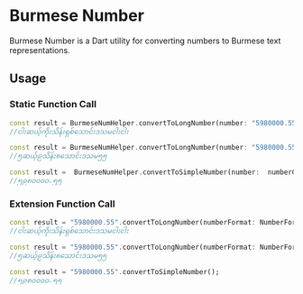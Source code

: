# Burmese Number

Burmese Number is a Dart utility for converting numbers to Burmese text representations.


## Usage

### Static Function Call

```dart
const result = BurmeseNumHelper.convertToLongNumber(number: "5980000.55", numberFormat: NumberFormat.plainText);
//ငါးဆယ့်ကိုးသိန်းရှစ်သောင်းဒသမငါးငါး

const result = BurmeseNumHelper.convertToLongNumber(number: "5980000.55", numberFormat: NumberFormat.numberInText);
//၅ဆယ့်၉သိန်း၈သောင်းဒသမ၅၅

const result =  BurmeseNumHelper.convertToSimpleNumber(number:  numberController.text);
//၅၉၈၀၀၀၀.၅၅
```

### Extension Function Call

```dart
const result = "5980000.55".convertToLongNumber(numberFormat: NumberFormat.plainText);
//ငါးဆယ့်ကိုးသိန်းရှစ်သောင်းဒသမငါးငါး

const result = "5980000.55".convertToLongNumber(numberFormat: NumberFormat.numberInText);
//၅ဆယ့်၉သိန်း၈သောင်းဒသမ၅၅

const result = "5980000.55".convertToSimpleNumber();
//၅၉၈၀၀၀၀.၅၅
```


